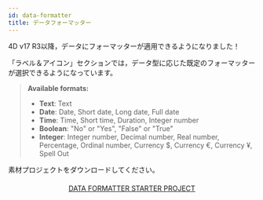 ```yaml
---
id: data-formatter
title: データフォーマッター
---
```


4D v17 R3以降，データにフォーマッターが適用できるようになりました！

「ラベル＆アイコン」セクションでは，データ型に応じた既定のフォーマッターが選択できるようになっています。

> **Available formats:**
> 
> * **Text**: Text
> * **Date**: Date, Short date, Long date, Full date
> * **Time**: Time, Short time, Duration, Integer number
> * **Boolean**: "No" or "Yes", "False" or "True"
> * **Integer**: Integer number, Decimal number, Real number, Percentage, Ordinal number, Currency $, Currency €, Currency ¥, Spell Out

</div>

素材プロジェクトをダウンロードしてください。

<div markdown="1" style="text-align: center; margin-top: 20px">
<a class="button"
href="https://github.com/4d-for-ios/tutorial-DataFormatter/releases/latest/download/tutorial-DataFormatter.zip">DATA FORMATTER STARTER PROJECT</a>
</div>

